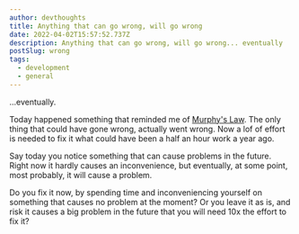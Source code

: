 ```yaml
---
author: devthoughts
title: Anything that can go wrong, will go wrong
date: 2022-04-02T15:57:52.737Z
description: Anything that can go wrong, will go wrong... eventually
postSlug: wrong
tags:
  - development
  - general
---
```


...eventually.

Today happened something that reminded me of [Murphy's Law](https://en.wikipedia.org/wiki/Murphy's_law). The only thing that could have gone wrong, actually went wrong.
Now a lof of effort is needed to fix it what could have been a half an hour work a year ago.

Say today you notice something that can cause problems in the future. Right now it hardly causes an inconvenience, but eventually, at some point, most probably, it will cause a problem.

Do you fix it now, by spending time and inconveniencing yourself on something that causes no problem at the moment? Or you leave it as is, and risk it causes a big problem in the future that you will need
10x the effort to fix it?
